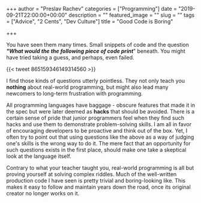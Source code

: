 +++
author = "Preslav Rachev"
categories = ["Programming"]
date = "2019-09-21T22:00:00+00:00"
description = ""
featured_image = ""
slug = ""
tags = ["Advice", "2 Cents", "Dev Culture"]
title = "Good Code is Boring"

+++

You have seen them many times. Small snippets of code and the question ***"What would the the following piece of code print***" beneath. You might have tried taking a guess, and perhaps, even failed.

{{< tweet 865159346149314560 >}}

I find those kinds of questions utterly pointless. They not only teach you **nothing** about real-world programming, but might also lead many newcomers to long-term frustration with programming. 

All programming languages have baggage - obscure features that made it in the spec but were later deemed as **hacks** that should be avoided. There is a certain sense of pride that junior programmers feel when they find such hacks and use them to demonstrate problem-solving skills. I am all in favor of encouraging developers to be proactive and think out of the box. Yet, I often try to point out that using questions like the above as a way of judging one's skills is the wrong way to do it. The mere fact that an opportunity for such questions exists in the first place, should make one take a skeptical look at the language itself. 

Contrary to what your teacher taught you, real-world programming is all but proving yourself at solving complex riddles. Much of the well-written production code I have seen is pretty trivial and boring-looking like. This makes it easy to follow and maintain years down the road, once its original creator no longer works on it.
